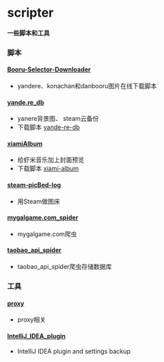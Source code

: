 # scripter
<b>一些脚本和工具</b>

### 脚本
#### [Booru-Selector-Downloader](https://github.com/Beats0/scripter/tree/master/Booru-Selector-Downloader)
 - yandere、konachan和danbooru图片在线下载脚本

#### [yande.re_db](https://beats0.github.io/scripter/yande.re_db/)
- yanere背景图、 steam云备份
- 下载脚本 [yande-re-db](https://greasyfork.org/zh-CN/scripts/377434-yande-re-db)

#### [xiamiAlbum](https://github.com/Beats0/scripter/tree/master/xiamiAlbum)
- 给虾米音乐加上封面预览
- 下载脚本 [xiami-album](https://greasyfork.org/zh-CN/scripts/380761-xiami-album)

#### [steam-picBed-log](https://github.com/Beats0/scripter/tree/master/steam-picBed-log)
 - 用Steam做图床

#### [mygalgame.com_spider](https://github.com/Beats0/scripter/tree/master/mygalgame.com_spider)
 - mygalgame.com爬虫

 #### [taobao_api_spider](https://github.com/Beats0/scripter/tree/master/taobao_api_spider)
 - taobao_api_spider爬虫存储数据库

### 工具
#### [proxy](https://github.com/Beats0/scripter/tree/master/proxy)
 - proxy相关

#### [IntelliJ_IDEA_plugin](https://github.com/Beats0/scripter/tree/master/IntelliJ_IDEA_plugin)
 - IntelliJ IDEA plugin and settings backup
